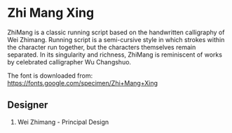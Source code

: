 # Zhi Mang Xing
ZhiMang is a classic running script based on the handwritten calligraphy of Wei
Zhimang. Running script is a semi-cursive style in which strokes within the
character run together, but the characters themselves remain separated. In its
singularity and richness, ZhiMang is reminiscent of works by celebrated
calligrapher Wu Changshuo.

The font is downloaded from:
https://fonts.google.com/specimen/Zhi+Mang+Xing




## Designer
1. Wei Zhimang - Principal Design
